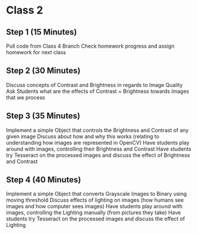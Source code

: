 # Class 2
## Step 1 (15 Minutes)
Pull code from Class 4 Branch
Check homework progress and assign homework for next class

## Step 2 (30 Minutes)
Discuss concepts of Contrast and Brightness in regards to Image Quality
Ask Students what are the effects of Contrast + Brightness towards Images that we process

## Step 3 (35 Minutes)
Implement a simple Object that controls the Brightness and Contrast of any given image
Discuss about how and why this works (relating to understanding how images are represented in OpenCV)
Have students play around with images, controlling their Brightness and Contrast
Have students try Tesseract on the processed images and discuss the effect of Brightness and Contrast

## Step 4 (40 Minutes)
Implement a simple Object that converts Grayscale Images to Binary using moving threshold
Discuss effects of lighting on images (how humans see images and how computer sees images)
Have students play around with images, controlling the Lighting manually (from pictures they take)
Have students try Tesseract on the processed images and discuss the effect of Lighting
